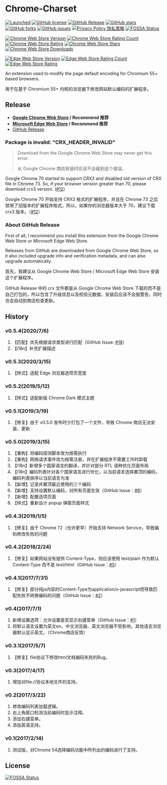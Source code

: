 # Chrome-Charset
[![Launched](https://img.shields.io/badge/Chrome--Charset-launched-brightgreen.svg)](https://github.com/jinliming2/Chrome-Charset)
[![GitHub license](https://img.shields.io/badge/license-MIT-blue.svg)](https://raw.githubusercontent.com/jinliming2/Chrome-Charset/master/LICENSE)
[![GitHub Release](https://img.shields.io/github/release/jinliming2/Chrome-Charset.svg)](https://github.com/jinliming2/Chrome-Charset/releases)
[![GitHub stars](https://img.shields.io/github/stars/jinliming2/Chrome-Charset.svg)](https://github.com/jinliming2/Chrome-Charset/stargazers)
[![GitHub forks](https://img.shields.io/github/forks/jinliming2/Chrome-Charset.svg)](https://github.com/jinliming2/Chrome-Charset/network)
[![GitHub issues](https://img.shields.io/github/issues/jinliming2/Chrome-Charset.svg)](https://github.com/jinliming2/Chrome-Charset/issues)
[![Privacy Policy 隐私策略](https://img.shields.io/badge/Privacy--Policy-隐私策略-f74455.svg)](./PrivacyPolicy.md)
[![FOSSA Status](https://app.fossa.com/api/projects/git%2Bgithub.com%2Fjinliming2%2FChrome-Charset.svg?type=shield)](https://app.fossa.com/projects/git%2Bgithub.com%2Fjinliming2%2FChrome-Charset?ref=badge_shield)

[![Chrome Web Store Version](https://img.shields.io/chrome-web-store/v/oenllhgkiiljibhfagbfogdbchhdchml.svg)](https://chrome.google.com/webstore/detail/oenllhgkiiljibhfagbfogdbchhdchml)
[![Chrome Web Store Rating Count](https://img.shields.io/chrome-web-store/rating-count/oenllhgkiiljibhfagbfogdbchhdchml.svg)](https://chrome.google.com/webstore/detail/oenllhgkiiljibhfagbfogdbchhdchml)
[![Chrome Web Store Rating](https://img.shields.io/chrome-web-store/rating/oenllhgkiiljibhfagbfogdbchhdchml.svg)](https://chrome.google.com/webstore/detail/oenllhgkiiljibhfagbfogdbchhdchml)
[![Chrome Web Store Stars](https://img.shields.io/chrome-web-store/stars/oenllhgkiiljibhfagbfogdbchhdchml.svg)](https://chrome.google.com/webstore/detail/oenllhgkiiljibhfagbfogdbchhdchml)
[![Chrome Web Store Downloads](https://img.shields.io/chrome-web-store/d/oenllhgkiiljibhfagbfogdbchhdchml.svg)](https://chrome.google.com/webstore/detail/oenllhgkiiljibhfagbfogdbchhdchml)

[![Edge Web Store Version](https://img.shields.io/badge/dynamic/json?label=edge%20web%20store&color=3277BC&prefix=v&query=$.version&url=https://microsoftedge.microsoft.com/addons/getproductdetailsbycrxid/ljameaionljangkhnobkellagnjjohno)](https://microsoftedge.microsoft.com/addons/detail/ljameaionljangkhnobkellagnjjohno)
[![Edge Web Store Rating Count](https://img.shields.io/badge/dynamic/json?label=rating&color=97ca00&query=$.ratingCount&suffix=%20total&url=https://microsoftedge.microsoft.com/addons/getproductdetailsbycrxid/ljameaionljangkhnobkellagnjjohno)](https://microsoftedge.microsoft.com/addons/detail/ljameaionljangkhnobkellagnjjohno)
[![Edge Web Store Rating](https://img.shields.io/badge/dynamic/json?label=rating&color=4c1&query=$.averageRating&suffix=/5&url=https://microsoftedge.microsoft.com/addons/getproductdetailsbycrxid/ljameaionljangkhnobkellagnjjohno)](https://microsoftedge.microsoft.com/addons/detail/ljameaionljangkhnobkellagnjjohno)


An extension used to modify the page default encoding for Chromium 55+ based browsers.

用于在基于 Chromium 55+ 内核的浏览器下修改网站默认编码的扩展程序。

## Release
- **[Google Chrome Web Store](https://chrome.google.com/webstore/detail/oenllhgkiiljibhfagbfogdbchhdchml) / Recommend 推荐**
- **[Microsoft Edge Web Store](https://microsoftedge.microsoft.com/addons/detail/ljameaionljangkhnobkellagnjjohno) / Recommend 推荐**
- [GitHub Release](https://github.com/jinliming2/Chrome-Charset/releases)

### Package is invalid: "CRX_HEADER_INVALID"
> Download from the Google Chrome Web Store may never get this error.
>
> 从 Google Chrome 商店安装时应该不会碰到这个错误。

Google Chrome 70 started to support CRX3 and disabled old version of CRX file in Chrome 73. So, if your browser version greater than 70, please download crx3 version. ([#12](https://github.com/jinliming2/Chrome-Charset/issues/12))

Google Chrome 70 开始支持 CRX3 格式的扩展程序，并且在 Chrome 73 之后禁用了旧版本的扩展程序格式。所以，如果你的浏览器版本大于 70，建议下载 crx3 版本。（[#12](https://github.com/jinliming2/Chrome-Charset/issues/12)）

### About GitHub Release
First of all, I recommend you install this extension from the Google Chrome Web Store or Microsoft Edge Web Store.

Releases from GitHub are downloaded from Google Chrome Web Store, so it also included upgrade info and verification metadata, and can also upgrade automatically.

首先，我建议从 Google Chrome Web Store / Microsoft Edge Web Store 安装这个扩展程序。

GitHub Release 中的 crx 文件都是从 Google Chrome Web Store 下载的而不是自己打包的，所以包含了升级信息以及校验元数据，安装后应该不会报警告，同时也会自动到商店检查更新。

## History
### v0.5.4(2020/7/6)
1. 【匹配】优先根据请求类型进行匹配（GitHub Issue: [#18](https://github.com/jinliming2/Chrome-Charset/issues/18)）
2. 【i18n】补充扩展描述

### v0.5.3(2020/3/15)
1. 【样式】适配 Edge 浏览器选项页宽度

### v0.5.2(2019/5/12)
1. 【样式】适配新版 Chrome Dark 模式主题

### v0.5.1(2019/3/19)
1. 【修复】由于 v0.5.0 发布时少打包了一个文件，导致 Chrome 商店无法安装、更新

### v0.5.0(2019/3/15)
1. 【重构】将编码探测脚本改为按需执行
2. 【重构】网络请求事件改为按需注册，并在扩展程序不需要工作时卸载
3. 【i18n】新增多个国家语言的翻译，并针对部分 RTL 语种优化页面布局
4. 【i18n】编码列表针对各个国家语言进行优化，以当前语言选择置顶的编码，编码列表排序以当前语言为准
5. 【新增】记录并置顶最近使用的三个编码
6. 【新增】支持设置默认编码，对所有页面生效（GitHub Issue：[#8](https://github.com/jinliming2/Chrome-Charset/issues/8)）
7. 【新增】配置选项页面
8. 【样式】重新设计 popup 弹窗页面样式

### v0.4.3(2019/1/5)
1. 【修复】由于 Chrome 72（也许更早）开始支持 Network Service，导致编码修改失败的问题

### v0.4.2(2018/2/24)
1. 【修复】如果网站没有提供 Content-Type，则应该使用 text/plain 作为默认 Content-Type 而不是 text/html（GitHub Issue：[#5](https://github.com/jinliming2/Chrome-Charset/issues/5)）

### v0.4.1(2017/7/31)
1. 【修复】部分纯js内容的Content-Type为application/x-javascript而导致匹配失败不转换编码的问题（GitHub Issue：[#2](https://github.com/jinliming2/Chrome-Charset/issues/2)）

### v0.4(2017/7/1)
1. 新增设置选项：允许设置是否显示右键菜单（GitHub Issue：[#1](https://github.com/jinliming2/Chrome-Charset/issues/1)）
2. 将默认语言设置为英文en，中文浏览器、英文浏览器不受影响，其他语言浏览器默认显示英文。（Chrome商店反馈）

### v0.3.1(2017/5/7)
1. 【修复】file协议下修改html文档编码失败的Bug。

### v0.3(2017/4/17)
1. 增加对file://协议本地文件的支持。

### v0.2(2017/3/22)
1. 修改编码列表加载逻辑。
2. 右上角窗口检测当前编码时显示注释。
3. 添加右键菜单。
4. 添加英语支持。

### v0.1(2017/2/14)
1. 测试版，对Chrome 54选择编码功能中所列出的编码进行了支持。


## License
[![FOSSA Status](https://app.fossa.com/api/projects/git%2Bgithub.com%2Fjinliming2%2FChrome-Charset.svg?type=large)](https://app.fossa.com/projects/git%2Bgithub.com%2Fjinliming2%2FChrome-Charset?ref=badge_large)